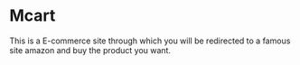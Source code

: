 # Mcart
This is a E-commerce site through which you will be redirected to a famous site amazon and buy the product you want.
